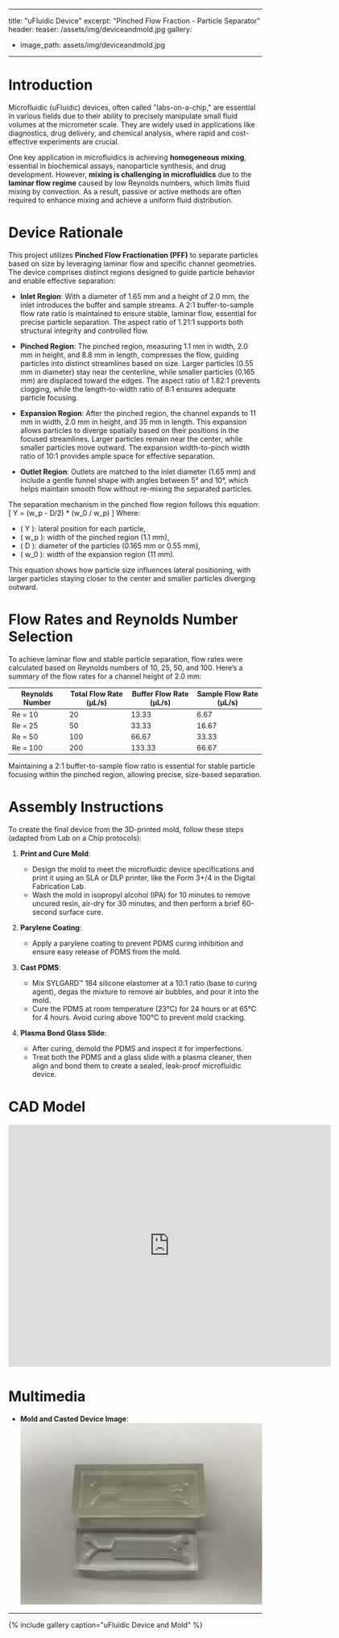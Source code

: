 ----
title: "uFluidic Device"
excerpt: "Pinched Flow Fraction - Particle Separator"
header:
  teaser: /assets/img/deviceandmold.jpg
gallery:
  - image_path: assets/img/deviceandmold.jpg
---

# Introduction

Microfluidic (uFluidic) devices, often called "labs-on-a-chip," are essential in various fields due to their ability to precisely manipulate small fluid volumes at the micrometer scale. They are widely used in applications like diagnostics, drug delivery, and chemical analysis, where rapid and cost-effective experiments are crucial.

One key application in microfluidics is achieving **homogeneous mixing**, essential in biochemical assays, nanoparticle synthesis, and drug development. However, **mixing is challenging in microfluidics** due to the **laminar flow regime** caused by low Reynolds numbers, which limits fluid mixing by convection. As a result, passive or active methods are often required to enhance mixing and achieve a uniform fluid distribution.

# Device Rationale

This project utilizes **Pinched Flow Fractionation (PFF)** to separate particles based on size by leveraging laminar flow and specific channel geometries. The device comprises distinct regions designed to guide particle behavior and enable effective separation:

- **Inlet Region**: With a diameter of 1.65 mm and a height of 2.0 mm, the inlet introduces the buffer and sample streams. A 2:1 buffer-to-sample flow rate ratio is maintained to ensure stable, laminar flow, essential for precise particle separation. The aspect ratio of 1.21:1 supports both structural integrity and controlled flow.

- **Pinched Region**: The pinched region, measuring 1.1 mm in width, 2.0 mm in height, and 8.8 mm in length, compresses the flow, guiding particles into distinct streamlines based on size. Larger particles (0.55 mm in diameter) stay near the centerline, while smaller particles (0.165 mm) are displaced toward the edges. The aspect ratio of 1.82:1 prevents clogging, while the length-to-width ratio of 8:1 ensures adequate particle focusing.

- **Expansion Region**: After the pinched region, the channel expands to 11 mm in width, 2.0 mm in height, and 35 mm in length. This expansion allows particles to diverge spatially based on their positions in the focused streamlines. Larger particles remain near the center, while smaller particles move outward. The expansion width-to-pinch width ratio of 10:1 provides ample space for effective separation.

- **Outlet Region**: Outlets are matched to the inlet diameter (1.65 mm) and include a gentle funnel shape with angles between 5° and 10°, which helps maintain smooth flow without re-mixing the separated particles.

The separation mechanism in the pinched flow region follows this equation:
\[
Y = (w_p - D/2) * (w_0 / w_p)
\]
Where:
   - \( Y \): lateral position for each particle,
   - \( w_p \): width of the pinched region (1.1 mm),
   - \( D \): diameter of the particles (0.165 mm or 0.55 mm),
   - \( w_0 \): width of the expansion region (11 mm).

This equation shows how particle size influences lateral positioning, with larger particles staying closer to the center and smaller particles diverging outward.

# Flow Rates and Reynolds Number Selection

To achieve laminar flow and stable particle separation, flow rates were calculated based on Reynolds numbers of 10, 25, 50, and 100. Here’s a summary of the flow rates for a channel height of 2.0 mm:

| **Reynolds Number** | **Total Flow Rate (µL/s)** | **Buffer Flow Rate (µL/s)** | **Sample Flow Rate (µL/s)** |
|---------------------|----------------------------|-----------------------------|-----------------------------|
| Re = 10             | 20                         | 13.33                       | 6.67                        |
| Re = 25             | 50                         | 33.33                       | 16.67                       |
| Re = 50             | 100                        | 66.67                       | 33.33                       |
| Re = 100            | 200                        | 133.33                      | 66.67                       |

Maintaining a 2:1 buffer-to-sample flow ratio is essential for stable particle focusing within the pinched region, allowing precise, size-based separation.

# Assembly Instructions

To create the final device from the 3D-printed mold, follow these steps (adapted from Lab on a Chip protocols):

1. **Print and Cure Mold**:
   - Design the mold to meet the microfluidic device specifications and print it using an SLA or DLP printer, like the Form 3+/4 in the Digital Fabrication Lab.
   - Wash the mold in isopropyl alcohol (IPA) for 10 minutes to remove uncured resin, air-dry for 30 minutes, and then perform a brief 60-second surface cure.

2. **Parylene Coating**:
   - Apply a parylene coating to prevent PDMS curing inhibition and ensure easy release of PDMS from the mold.

3. **Cast PDMS**:
   - Mix SYLGARD™ 184 silicone elastomer at a 10:1 ratio (base to curing agent), degas the mixture to remove air bubbles, and pour it into the mold.
   - Cure the PDMS at room temperature (23°C) for 24 hours or at 65°C for 4 hours. Avoid curing above 100°C to prevent mold cracking.

4. **Plasma Bond Glass Slide**:
   - After curing, demold the PDMS and inspect it for imperfections.
   - Treat both the PDMS and a glass slide with a plasma cleaner, then align and bond them to create a sealed, leak-proof microfluidic device.

# CAD Model
<iframe src="https://vanderbilt643.autodesk360.com/shares/public/SH286ddQT78850c0d8a4dc2a679a11fc4179?mode=embed" width="640" height="480" allowfullscreen="true" webkitallowfullscreen="true" mozallowfullscreen="true" frameborder="0"></iframe>

# Multimedia

- **Mold and Casted Device Image**:
  ![Mold and Device](assets/img/deviceandmold.jpg)

---

{% include gallery caption="uFluidic Device and Mold" %}
